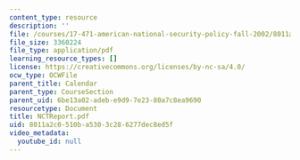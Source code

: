 ```yaml
---
content_type: resource
description: ''
file: /courses/17-471-american-national-security-policy-fall-2002/8011a2c0510ba5303c286277dec8ed5f_NCTReport.pdf
file_size: 3360224
file_type: application/pdf
learning_resource_types: []
license: https://creativecommons.org/licenses/by-nc-sa/4.0/
ocw_type: OCWFile
parent_title: Calendar
parent_type: CourseSection
parent_uid: 6be13a02-adeb-e9d9-7e23-80a7c8ea9690
resourcetype: Document
title: NCTReport.pdf
uid: 8011a2c0-510b-a530-3c28-6277dec8ed5f
video_metadata:
  youtube_id: null
---
```

